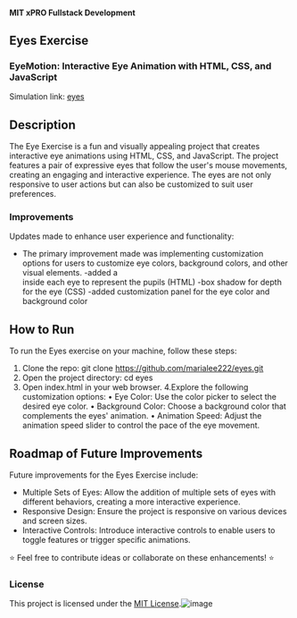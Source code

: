 #### MIT xPRO Fullstack Development
## Eyes Exercise
### EyeMotion: Interactive Eye Animation with HTML, CSS, and JavaScript
Simulation link: [eyes](https://marialee222.github.io/eyes/)

## Description
The Eye Exercise is a fun and visually appealing project that creates interactive eye animations using HTML, CSS, and JavaScript. The project features a pair of expressive eyes that follow the user's mouse movements, creating an engaging and interactive experience.  The eyes are not only responsive to user actions but can also be customized to suit user preferences.

### Improvements
Updates made to enhance user experience and functionality:
- The primary improvement made was  implementing customization options for users to customize eye colors, background colors, and other visual elements.
-added a <div class="pupil"></div> inside each eye to represent the pupils (HTML)
-box shadow for depth for the eye (CSS)
-added customization panel for the eye color and background color

## How to Run
To run the Eyes exercise on your machine, follow these steps:
1. Clone the repo: git clone https://github.com/marialee222/eyes.git
2. Open the project directory: cd eyes
3. Open index.html in your web browser.
4.Explore the following customization options:
	• Eye Color: Use the color picker to select the desired eye color.
	• Background Color: Choose a background color that complements the eyes' animation.
	• Animation Speed: Adjust the animation speed slider to control the pace of the eye movement.
	
## Roadmap of Future Improvements
Future improvements for the Eyes Exercise include:
 - Multiple Sets of Eyes: Allow the addition of multiple sets of eyes with different behaviors, creating a more interactive experience.
 - Responsive Design: Ensure the project is responsive on various devices and screen sizes.
 - Interactive Controls: Introduce interactive controls to enable users to toggle features or trigger specific animations.

:star: Feel free to contribute ideas or collaborate on these enhancements! :star:

### License
This project is licensed under the [MIT License](https://opensource.org/licenses/MIT).![image](https://github.com/marialee222/eyes/assets/150623001/75ab5433-d1a5-4e29-b0a4-88207dd66db8)

